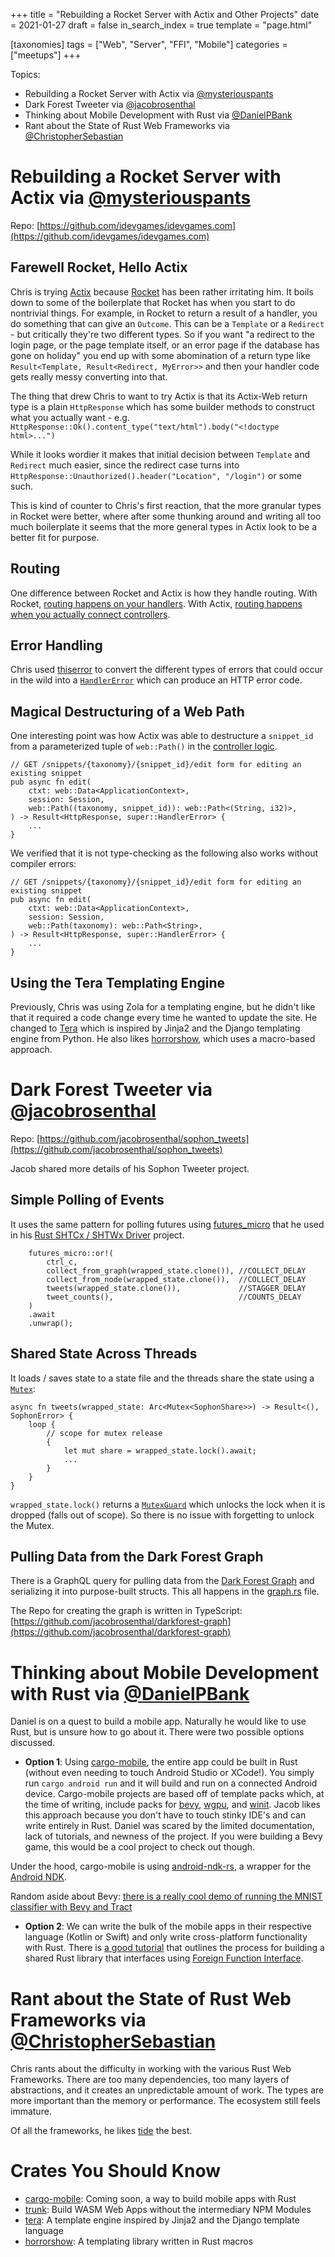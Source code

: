 +++
title = "Rebuilding a Rocket Server with Actix and Other Projects"
date = 2021-01-27
draft = false
in_search_index = true
template = "page.html"

[taxonomies] 
tags = ["Web", "Server", "FFI", "Mobile"]
categories = ["meetups"]
+++

Topics:

- Rebuilding a Rocket Server with Actix via [@mysteriouspants](https://github.com/mysteriouspants)
- Dark Forest Tweeter via [@jacobrosenthal](https://github.com/jacobrosenthal)
- Thinking about Mobile Development with Rust via [@DanielPBank](https://github.com/danielbank)
- Rant about the State of Rust Web Frameworks via [@ChristopherSebastian](https://github.com/likebike)

<!-- more -->

# Rebuilding a Rocket Server with Actix via [@mysteriouspants](https://github.com/mysteriouspants)

Repo: [https://github.com/idevgames/idevgames.com](https://github.com/idevgames/idevgames.com)

## Farewell Rocket, Hello Actix

Chris is trying [Actix](https://actix.rs/) because [Rocket](https://rocket.rs/) has been rather irritating him. It boils down to some of the boilerplate that Rocket has when you start to do nontrivial things. For example, in Rocket to return a result of a handler, you do something that can give an `Outcome`. This can be a `Template` or a `Redirect` - but critically they're two different types. So if you want "a redirect to the login page, or the page template itself, or an error page if the database has gone on holiday" you end up with some abomination of a return type like `Result<Template, Result<Redirect, MyError>>` and then your handler code gets really messy converting into that.

The thing that drew Chris to want to try Actix is that its Actix-Web return type is a plain `HttpResponse` which has some builder methods to construct what you actually want - e.g. `HttpResponse::Ok().content_type("text/html").body("<!doctype html>...")`

While it looks wordier it makes that initial decision between `Template` and `Redirect` much easier, since the redirect case turns into `HttpResponse::Unauthorized().header("Location", "/login")` or some such.

This is kind of counter to Chris's first reaction, that the more granular types in Rocket were better, where after some thunking around and writing all too much boilerplate it seems that the more general types in Actix look to be a better fit for purpose.

## Routing

One difference between Rocket and Actix is how they handle routing. With Rocket, [routing happens on your handlers](https://github.com/idevgames/uDevGames.com/blob/mainline/src/serve.rs#L40). With Actix, [routing happens when you actually connect controllers](https://github.com/idevgames/idevgames.com/blob/mainline/src/cli/serve.rs#L34).

## Error Handling

Chris used [thiserror](https://crates.io/crates/thiserror) to convert the different types of errors that could occur in the wild into a [`HandlerError`](https://github.com/idevgames/idevgames.com/blob/mainline/src/controllers/mod.rs#L20) which can produce an HTTP error code.

## Magical Destructuring of a Web Path

One interesting point was how Actix was able to destructure a `snippet_id` from a parameterized tuple of `web::Path()` in the [controller logic](https://github.com/idevgames/idevgames.com/blob/mainline/src/controllers/snippets.rs#L192).

```
// GET /snippets/{taxonomy}/{snippet_id}/edit form for editing an existing snippet
pub async fn edit(
    ctxt: web::Data<ApplicationContext>,
    session: Session,
    web::Path((taxonomy, snippet_id)): web::Path<(String, i32)>,
) -> Result<HttpResponse, super::HandlerError> {
    ...
}
```

We verified that it is not type-checking as the following also works without compiler errors:

```
// GET /snippets/{taxonomy}/{snippet_id}/edit form for editing an existing snippet
pub async fn edit(
    ctxt: web::Data<ApplicationContext>,
    session: Session,
    web::Path(taxonomy): web::Path<String>,
) -> Result<HttpResponse, super::HandlerError> {
    ...
}
```

## Using the Tera Templating Engine

Previously, Chris was using Zola for a templating engine, but he didn't like that it required a code change every time he wanted to update the site. He changed to [Tera](https://github.com/Keats/tera) which is inspired by Jinja2 and the Django templating engine from Python. He also likes [horrorshow](https://github.com/Stebalien/horrorshow-rs), which uses a macro-based approach.

# Dark Forest Tweeter via [@jacobrosenthal](https://github.com/jacobrosenthal)

Repo: [https://github.com/jacobrosenthal/sophon_tweets](https://github.com/jacobrosenthal/sophon_tweets)

Jacob shared more details of his Sophon Tweeter project.

## Simple Polling of Events

It uses the same pattern for polling futures using [futures_micro](https://crates.io/crates/futures-micro) that he used in his [Rust SHTCx / SHTWx Driver](https://github.com/jacobrosenthal/shtcx-rs/blob/smol2/examples/monitor-shtc3.rs#L26) project.

```
    futures_micro::or!(
        ctrl_c,
        collect_from_graph(wrapped_state.clone()), //COLLECT_DELAY
        collect_from_node(wrapped_state.clone()),  //COLLECT_DELAY
        tweets(wrapped_state.clone()),             //STAGGER_DELAY
        tweet_counts(),                            //COUNTS_DELAY
    )
    .await
    .unwrap();
```

## Shared State Across Threads

It loads / saves state to a state file and the threads share the state using a [`Mutex`](https://docs.rs/rustc-std-workspace-std/1.0.1/std/sync/struct.Mutex.html):

```
async fn tweets(wrapped_state: Arc<Mutex<SophonShare>>) -> Result<(), SophonError> {
    loop {
        // scope for mutex release
        {
            let mut share = wrapped_state.lock().await;
            ...
        }
    }
}
```

`wrapped_state.lock()` returns a [`MutexGuard`](https://docs.rs/rustc-std-workspace-std/1.0.1/std/sync/struct.MutexGuard.html) which unlocks the lock when it is dropped (falls out of scope). So there is no issue with forgetting to unlock the Mutex.

## Pulling Data from the Dark Forest Graph

There is a GraphQL query for pulling data from the [Dark Forest Graph](https://thegraph.com/explorer/subgraph/jacobrosenthal/dark-forest-v05?selected=logs) and serializing it into purpose-built structs. This all happens in the [graph.rs](https://github.com/jacobrosenthal/sophon_tweets/blob/master/src/graph.rs) file.

The Repo for creating the graph is written in TypeScript: [https://github.com/jacobrosenthal/darkforest-graph](https://github.com/jacobrosenthal/darkforest-graph)

# Thinking about Mobile Development with Rust via [@DanielPBank](https://github.com/danielbank)

Daniel is on a quest to build a mobile app. Naturally he would like to use Rust, but is unsure how to go about it. There were two possible options discussed.

- **Option 1**: Using [cargo-mobile](https://github.com/BrainiumLLC/cargo-mobile), the entire app could be built in Rust (without even needing to touch Android Studio or XCode!). You simply run `cargo android run` and it will build and run on a connected Android device. Cargo-mobile projects are based off of template packs which, at the time of writing, include packs for [bevy](https://bevyengine.org/), [wgpu](https://github.com/gfx-rs/wgpu-rs), and [winit](https://github.com/rust-windowing/winit). Jacob likes this approach because you don't have to touch stinky IDE's and can write entirely in Rust. Daniel was scared by the limited documentation, lack of tutorials, and newness of the project. If you were building a Bevy game, this would be a cool project to check out though.

Under the hood, cargo-mobile is using [android-ndk-rs](https://github.com/rust-windowing/android-ndk-rs), a wrapper for the [Android NDK](https://developer.android.com/ndk).

Random aside about Bevy: [there is a really cool demo of running the MNIST classifier with Bevy and Tract](https://github.com/vleue/bevmnist)

- **Option 2**: We can write the bulk of the mobile apps in their respective language (Kotlin or Swift) and only write cross-platform functionality with Rust. There is [a good tutorial](https://robertohuertas.com/2019/10/27/rust-for-android-ios-flutter/) that outlines the process for building a shared Rust library that interfaces using [Foreign Function Interface](https://anssi-fr.github.io/rust-guide/07_ffi.html).

# Rant about the State of Rust Web Frameworks via [@ChristopherSebastian](https://github.com/likebike)

Chris rants about the difficulty in working with the various Rust Web Frameworks. There are too many dependencies, too many layers of abstractions, and it creates an unpredictable amount of work. The types are more important than the memory or performance. The ecosystem still feels immature.

Of all the frameworks, he likes [tide](https://github.com/http-rs/tide) the best.

# Crates You Should Know

- [cargo-mobile](https://crates.io/crates/cargo-mobile): Coming soon, a way to build mobile apps with Rust
- [trunk](https://crates.io/crates/trunk): Build WASM Web Apps without the intermediary NPM Modules
- [tera](https://crates.io/crates/tera): A template engine inspired by Jinja2 and the Django template language
- [horrorshow](https://crates.io/crates/horrorshow): A templating library written in Rust macros
